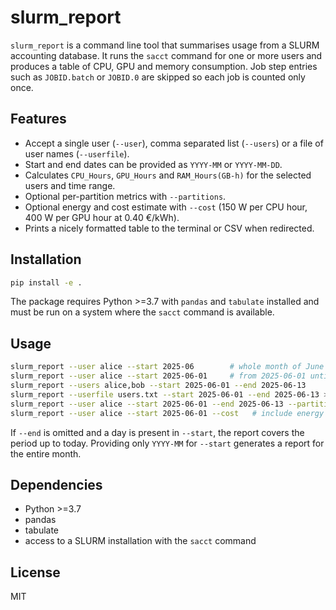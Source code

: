# slurm_report

`slurm_report` is a command line tool that summarises usage from a SLURM
accounting database. It runs the `sacct` command for one or more users and
produces a table of CPU, GPU and memory consumption. Job step entries such as
`JOBID.batch` or `JOBID.0` are skipped so each job is counted only once.

## Features

- Accept a single user (`--user`), comma separated list (`--users`) or a file
  of user names (`--userfile`).
- Start and end dates can be provided as `YYYY-MM` or `YYYY-MM-DD`.
- Calculates `CPU_Hours`, `GPU_Hours` and `RAM_Hours(GB-h)` for the selected
  users and time range.
- Optional per-partition metrics with `--partitions`.
- Optional energy and cost estimate with `--cost` (150 W per CPU hour,
  400 W per GPU hour at 0.40 €/kWh).
- Prints a nicely formatted table to the terminal or CSV when redirected.

## Installation

```bash
pip install -e .
```

The package requires Python >=3.7 with `pandas` and `tabulate` installed and
must be run on a system where the `sacct` command is available.

## Usage

```bash
slurm_report --user alice --start 2025-06        # whole month of June 2025
slurm_report --user alice --start 2025-06-01     # from 2025-06-01 until today
slurm_report --users alice,bob --start 2025-06-01 --end 2025-06-13
slurm_report --userfile users.txt --start 2025-06-01 --end 2025-06-13 > output.csv
slurm_report --user alice --start 2025-06-01 --end 2025-06-13 --partitions
slurm_report --user alice --start 2025-06-01 --cost   # include energy usage and cost
```

If `--end` is omitted and a day is present in `--start`, the report covers the
period up to today. Providing only `YYYY-MM` for `--start` generates a report
for the entire month.

## Dependencies

- Python >=3.7
- pandas
- tabulate
- access to a SLURM installation with the `sacct` command

## License

MIT
